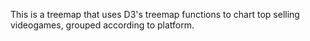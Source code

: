 This is a treemap that uses D3's treemap functions to chart top selling videogames, grouped according to platform.